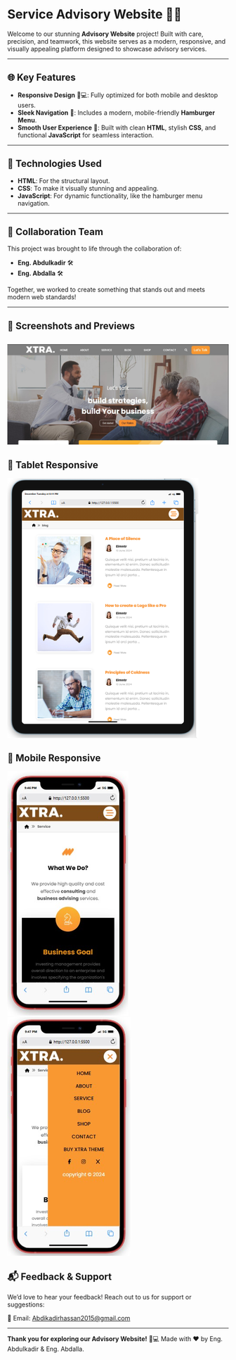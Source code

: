# Service Advisory Website 📘✨
Welcome to our stunning **Advisory Website** project! Built with care, precision, and teamwork, this website serves as a modern, responsive, and visually appealing platform designed to showcase advisory services.

-----------------------------------

## 🌐 Key Features

- **Responsive Design** 📱💻: Fully optimized for both mobile and desktop users.
- **Sleek Navigation** 🧭: Includes a modern, mobile-friendly **Hamburger Menu**.
- **Smooth User Experience** 🎨: Built with clean **HTML**, stylish **CSS**, and functional **JavaScript** for seamless interaction.

-----------------------------------

## 🔧 Technologies Used

- **HTML**: For the structural layout.
- **CSS**: To make it visually stunning and appealing.
- **JavaScript**: For dynamic functionality, like the hamburger menu navigation.

-----------------------------------

## 🤝 Collaboration Team

This project was brought to life through the collaboration of:

- **Eng. Abdulkadir** 🛠️
- **Eng. Abdalla** 🛠️

Together, we worked to create something that stands out and meets modern web standards!

-----------------------------------

## 📸 Screenshots and Previews

![alt text](Assets/Home-page.png)
-----------------------------------
## 📸 Tablet Responsive
![alt text](Assets/table.PNG)
## 📸 Mobile Responsive
![alt text](Assets/mobile-respon.png) ![alt text](Assets/menu.png)
## 📬 Feedback & Support

We’d love to hear your feedback! Reach out to us for support or suggestions:

📧 Email: [Abdikadirhassan2015@gmail.com](devabdulla252@gmail.com)

-----------------------------------

**Thank you for exploring our Advisory Website!** 🌟💻
Made with ❤️ by Eng. Abdulkadir & Eng. Abdalla.
```